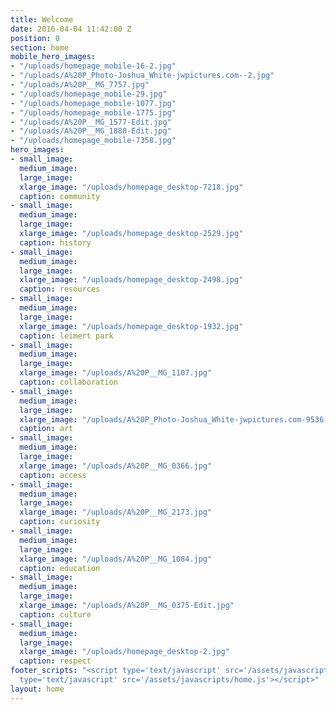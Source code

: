```yaml
---
title: Welcome
date: 2016-04-04 11:42:00 Z
position: 0
section: home
mobile_hero_images:
- "/uploads/homepage_mobile-16-2.jpg"
- "/uploads/A%20P_Photo-Joshua_White-jwpictures.com--2.jpg"
- "/uploads/A%20P__MG_7757.jpg"
- "/uploads/homepage_mobile-29.jpg"
- "/uploads/homepage_mobile-1077.jpg"
- "/uploads/homepage_mobile-1775.jpg"
- "/uploads/A%20P__MG_1577-Edit.jpg"
- "/uploads/A%20P__MG_1888-Edit.jpg"
- "/uploads/homepage_mobile-7358.jpg"
hero_images:
- small_image: 
  medium_image: 
  large_image: 
  xlarge_image: "/uploads/homepage_desktop-7218.jpg"
  caption: community
- small_image: 
  medium_image: 
  large_image: 
  xlarge_image: "/uploads/homepage_desktop-2529.jpg"
  caption: history
- small_image: 
  medium_image: 
  large_image: 
  xlarge_image: "/uploads/homepage_desktop-2498.jpg"
  caption: resources
- small_image: 
  medium_image: 
  large_image: 
  xlarge_image: "/uploads/homepage_desktop-1932.jpg"
  caption: leimert park
- small_image: 
  medium_image: 
  large_image: 
  xlarge_image: "/uploads/A%20P__MG_1107.jpg"
  caption: collaboration
- small_image: 
  medium_image: 
  large_image: 
  xlarge_image: "/uploads/A%20P_Photo-Joshua_White-jwpictures.com-9536.jpg"
  caption: art
- small_image: 
  medium_image: 
  large_image: 
  xlarge_image: "/uploads/A%20P__MG_0366.jpg"
  caption: access
- small_image: 
  medium_image: 
  large_image: 
  xlarge_image: "/uploads/A%20P__MG_2173.jpg"
  caption: curiosity
- small_image: 
  medium_image: 
  large_image: 
  xlarge_image: "/uploads/A%20P__MG_1084.jpg"
  caption: education
- small_image: 
  medium_image: 
  large_image: 
  xlarge_image: "/uploads/A%20P__MG_0375-Edit.jpg"
  caption: culture
- small_image: 
  medium_image: 
  large_image: 
  xlarge_image: "/uploads/homepage_desktop-2.jpg"
  caption: respect
footer_scripts: "<script type='text/javascript' src='/assets/javascripts/vendor/jquery/jquery.fittext.js'></script><script
  type='text/javascript' src='/assets/javascripts/home.js'></script>"
layout: home
---
```


